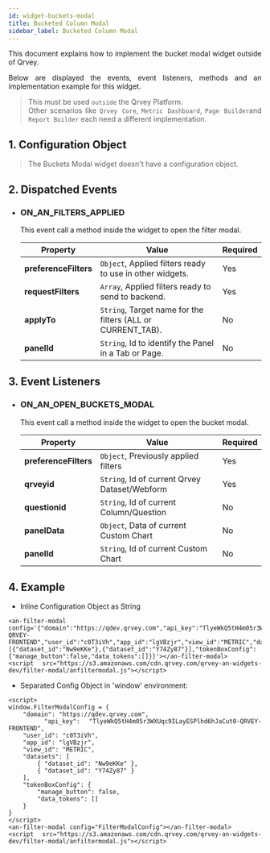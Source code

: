 ```yaml
---
id: widget-buckets-modal
title: Bucketed Column Modal
sidebar_label: Bucketed Column Modal
---
```


<div style="text-align: justify">

This document explains how to implement the bucket modal widget outside of Qrvey.

Below are displayed the events, event listeners, methods and an implementation example for this widget.

> This must be used `outside` the Qrvey Platform.<br/>Other scenarios like `Qrvey Core`, `Metric Dashboard`, `Page Builder`and `Report Builder` each need a different implementation.


## 1. Configuration Object
> The Buckets Modal widget doesn't have a configuration object.


## 2. Dispatched Events

* ### ON_AN_FILTERS_APPLIED
    This event call a method inside the widget to open the filter modal.

    | **Property**      | **Value**                                                          | **Required** |
    |-------------------|--------------------------------------------------------------------|----------|
    | **preferenceFilters** | `Object`, Applied filters ready to use in other widgets.                   | Yes      |
    | **requestFilters**    | `Array`, Applied filters ready to send to backend.                         | Yes      |
    | **applyTo**           | `String`, Target name for the filters (ALL or CURRENT_TAB).        | No       |
    | **panelId**         | `String`, Id to identify the Panel in a Tab or Page.| No       |

## 3. Event Listeners

* ### ON_AN_OPEN_BUCKETS_MODAL

    This event call a method inside the widget to open the bucket modal.

    | **Property** | **Value** | **Required** |
    | --- | --- | --- |
    | **preferenceFilters** | `Object`, Previously applied filters | Yes |
    | **qrveyid** | `String`, Id of current Qrvey Dataset/Webform | Yes |
    | **questionid** | `String`, Id of current Column/Question | No |
    | **panelData** | `Object`, Data of current Custom Chart | No |
    | **panelId** | `String`, Id of current Custom Chart | No |


## 4. Example

* Inline Configuration Object as String
```
<an-filter-modal config='{"domain":"https://qdev.qrvey.com","api_key":"TlyeWkQ5tH4m05r3WXUqc9ILayESPlhd6hJaCut0-QRVEY-FRONTEND","user_id":"c0T3iVh","app_id":"lgVBzjr","view_id":"METRIC","datasets":[{"dataset_id":"Nw9eKKe"},{"dataset_id":"Y74Zy87"}],"tokenBoxConfig":{"manage_button":false,"data_tokens":[]}}'></an-filter-modal>
<script src="https://s3.amazonaws.com/cdn.qrvey.com/qrvey-an-widgets-dev/filter-modal/anfiltermodal.js"></script>
```

* Separated Config Object in 'window' environment:
```
<script>
window.FilterModalConfig = {
    "domain": "https://qdev.qrvey.com",
    "api_key": "TlyeWkQ5tH4m05r3WXUqc9ILayESPlhd6hJaCut0-QRVEY-FRONTEND",
    "user_id": "c0T3iVh",
    "app_id": "lgVBzjr",
    "view_id": "METRIC",
    "datasets": [
        { "dataset_id": "Nw9eKKe" },
        { "dataset_id": "Y74Zy87" }
    ],
    "tokenBoxConfig": {
        "manage_button": false,
        "data_tokens": []
    }
}
</script>
<an-filter-modal config="FilterModalConfig"></an-filter-modal>
<script src="https://s3.amazonaws.com/cdn.qrvey.com/qrvey-an-widgets-dev/filter-modal/anfiltermodal.js"></script>
```

